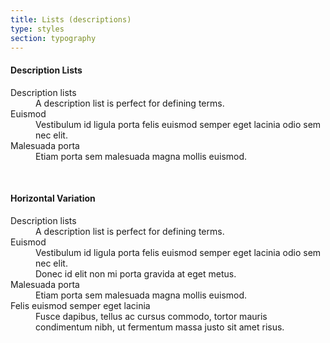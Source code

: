 ```yaml
---
title: Lists (descriptions)
type: styles
section: typography
---
```



<h4>Description Lists</h4>
<dl> <dt>Description lists</dt> <dd>A description list is perfect for defining terms.</dd> <dt>Euismod</dt> <dd>Vestibulum id ligula porta felis euismod semper eget lacinia odio sem nec elit.</dd> <dt>Malesuada porta</dt> <dd>Etiam porta sem malesuada magna mollis euismod.</dd> </dl>
<br/>

<h4>Horizontal Variation</h4>
<dl class="dl-horizontal"> <dt>Description lists</dt> <dd>A description list is perfect for defining terms.</dd> <dt>Euismod</dt> <dd>Vestibulum id ligula porta felis euismod semper eget lacinia odio sem nec elit.</dd> <dd>Donec id elit non mi porta gravida at eget metus.</dd> <dt>Malesuada porta</dt> <dd>Etiam porta sem malesuada magna mollis euismod.</dd> <dt>Felis euismod semper eget lacinia</dt> <dd>Fusce dapibus, tellus ac cursus commodo, tortor mauris condimentum nibh, ut fermentum massa justo sit amet risus.</dd> </dl>